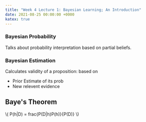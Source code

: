 ```yaml
---
title: "Week 4 Lecture 1: Bayesian Learning; An Introduction"
date: 2021-08-25 00:00:00 +0000
katex: true
---
```


### Bayesian Probability 

Talks about probability interpretation based on partial beliefs.


### Bayesian Estimation

Calculates validity of a proposition: based on
- Prior Estimate of its prob
- New relevent evidence

## Baye's Theorem

\\( P(h|D) = frac{P(D|h)P(h)}{P(D)} \\)


